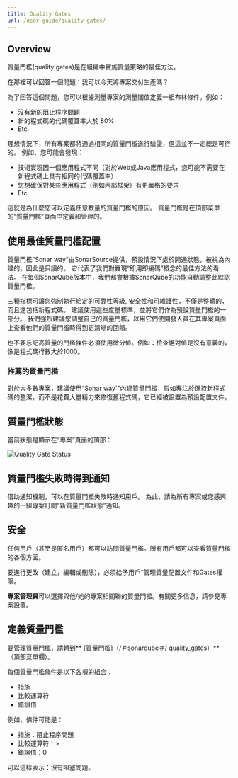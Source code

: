 ```yaml
---
title: Quality Gates
url: /user-guide/quality-gates/
---
```


## Overview

質量門檻(quality gates)是在組織中實施質量策略的最佳方法。

在那裡可以回答一個問題：我可以今天將專案交付生產嗎？

為了回答這個問題，您可以根據測量專案的測量閾值定義一組布林條件。例如：

* 沒有新的阻止程序問題
* 新的程式碼的代碼覆蓋率大於 80%
* Etc.

理想情況下，所有專案都將通過相同的質量門檻進行驗證，但這並不一定總是可行的。 例如，您可能會發現：

* 技術實現因一個應用程式不同（對於Web或Java應用程式，您可能不需要在新程式碼上具有相同的代碼覆蓋率）
* 您想確保對某些應用程式（例如內部框架）有更嚴格的要求
* Etc.

這就是為什麼您可以定義任意數量的質量門檻的原因。 質量門檻是在頂部菜單的“質量門檻”頁面中定義和管理的。

## 使用最佳質量門檻配置

質量門檻“Sonar way”由SonarSource提供，預設情況下處於開通狀態，被視為內建的，因此是只讀的。 它代表了我們對實現“即用即編碼”概念的最佳方法的看法。 在每個SonarQube版本中，我們都會根據SonarQube的功能自動調整此默認質量門檻。

三種指標可讓您強制執行給定的可靠性等級, 安全性和可維護性，不僅是整體的，而且還包括新程式碼。 建議使用這些度量標準，並將它們作為預設質量門檻的一部分。 我們強烈建議您調整自己的質量門檻，以用它們使開發人員在其專案頁面上查看他們的質量門檻時得到更清晰的回饋。

也不要忘記高質量的門檻條件必須使用微分值。例如：檢查絕對值是沒有意義的，像是程式碼行數大於1000。

### 推薦的質量門檻

對於大多數專案，建議使用“Sonar way`”內建質量門檻，假如專注於保持新程式碼的整潔，而不是花費大量精力來修復舊程式碼，它已經被設置為預設配置文件。

## 質量門檻狀態

當前狀態是顯示在“專案”頁面的頂部：

![Quality Gate Status](/images/quality-gate-status.jpeg)

## 質量門檻失敗時得到通知

借助通知機制，可以在質量門檻失敗時通知用戶。 為此，請為所有專案或您感興趣的一組專案訂閱“新質量門檻狀態”通知。

## 安全

任何用戶（甚至是匿名用戶）都可以訪問質量門檻。所有用戶都可以查看質量門檻的各個方面。

要進行更改（建立，編輯或刪除），必須給予用戶“管理質量配置文件和Gates權限。

**專案管理員**可以選擇與他/她的專案相關聯的質量門檻。有關更多信息，請參見專案設置。

## 定義質量門檻

要管理質量門檻，請轉到** [質量門檻]（/＃sonarqube＃/ quality_gates）**（頂部菜單欄）。

每個質量門檻條件是以下各項的組合：

* 措施
* 比較運算符
* 錯誤值

例如，條件可能是：

* 措施：阻止程序問題
* 比較運算符：>
* 錯誤值：0

可以這樣表示：沒有阻塞問題。
